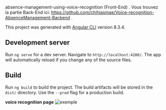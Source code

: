 absence-management-using-voice-recognition (Front-End) .
Vous trouvez la partie Back-End ici: https://github.com/chihiasmae/Voice-recognition-AbsenceManagement-Backend .

This project was generated with [Angular CLI](https://github.com/angular/angular-cli) version 8.3.4.

## Development server

Run `ng serve` for a dev server. Navigate to `http://localhost:4200/`. The app will automatically reload if you change any of the source files.

## Build

Run `ng build` to build the project. The build artifacts will be stored in the `dist/` directory. Use the `--prod` flag for a production build.
  
  
  **voice recognition page**
![exemple](https://user-images.githubusercontent.com/47887273/91659972-0f0d1e00-eacb-11ea-8356-dbbe40e0c919.PNG)
